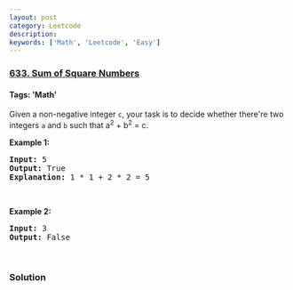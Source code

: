```yaml
---
layout: post
category: Leetcode
description: 
keywords: ['Math', 'Leetcode', 'Easy']
---
```

### [633. Sum of Square Numbers](https://leetcode.com/problems/sum-of-square-numbers)

#### Tags: 'Math'

<div class="content__u3I1 question-content__JfgR"><div><p>Given a non-negative integer <code>c</code>, your task is to decide whether there're two integers <code>a</code> and <code>b</code> such that a<sup>2</sup> + b<sup>2</sup> = c.</p>
<p><b>Example 1:</b></p>
<pre><b>Input:</b> 5
<b>Output:</b> True
<b>Explanation:</b> 1 * 1 + 2 * 2 = 5
</pre>
<p> </p>
<p><b>Example 2:</b></p>
<pre><b>Input:</b> 3
<b>Output:</b> False
</pre>
<p> </p>
</div></div>

### Solution
